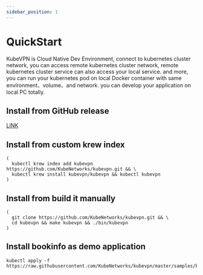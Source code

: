 ```yaml
---
sidebar_position: 1
---
```


# QuickStart

KubeVPN is Cloud Native Dev Environment, connect to kubernetes cluster network, you can access remote kubernetes cluster network, remote kubernetes cluster service can also access your local service. and more, you can run your kubernetes pod on local Docker container with same environment、volume、and network. you can develop your application on local PC totally.

## Install from GitHub release

[LINK](https://github.com/KubeNetworks/kubevpn/releases/latest)

## Install from custom krew index

```shell
(
  kubectl krew index add kubevpn https://github.com/KubeNetworks/kubevpn.git && \
  kubectl krew install kubevpn/kubevpn && kubectl kubevpn
)
```

## Install from build it manually

```shell
(
  git clone https://github.com/KubeNetworks/kubevpn.git && \
  cd kubevpn && make kubevpn && ./bin/kubevpn
)

```

## Install bookinfo as demo application

```shell
kubectl apply -f https://raw.githubusercontent.com/KubeNetworks/kubevpn/master/samples/bookinfo.yaml
```